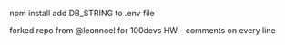 npm install
add DB_STRING to .env file

forked repo from @leonnoel for 100devs HW - comments on every line
